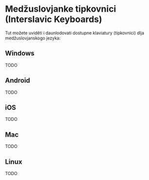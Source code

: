 # Medžuslovjanke tipkovnici (Interslavic Keyboards)

Tut možete uviděti i daunlodovati dostupne klaviatury (tipkovnici) dlja medžuslovjanskogo jezyka:

## Windows

TODO

## Android

TODO

## iOS

TODO

## Mac

TODO

## Linux

TODO

